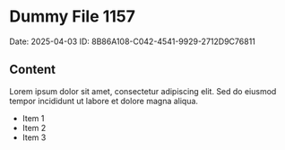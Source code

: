 # Dummy File 1157

Date: 2025-04-03
ID: 8B86A108-C042-4541-9929-2712D9C76811

## Content

Lorem ipsum dolor sit amet, consectetur adipiscing elit.
Sed do eiusmod tempor incididunt ut labore et dolore magna aliqua.

* Item 1
* Item 2
* Item 3

